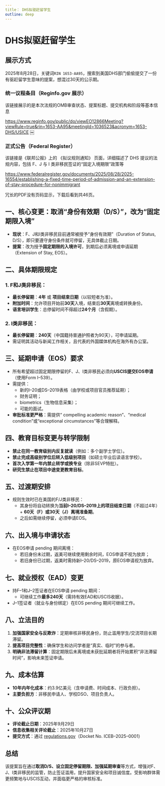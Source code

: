 ```yaml
---
title： DHS拟驱赶留学生
outline: deep
---
```

# DHS拟驱赶留学生

## 展示方式

2025年8月28日，关键词`RIN 1653-AA95`，搜索到美国DHS部门偷偷提交了一份有驱赶留学生意味的提案，想混过30天的公示期。

### 统一议程条目（Reginfo.gov 展示）

该链接展示的是本次法规的OMB审查状态、提案标题、提交机构和阶段等基本信息

https://www.reginfo.gov/public/do/viewEO12866Meeting?viewRule=true&rin=1653-AA95&meetingId=1036523&acronym=1653-DHS/USICE
￼
### 正式公告（Federal Register）

该链接是《联邦公报》上的 《拟议规则通知》 页面，详细描述了 DHS 提议的法规内容，包括 F、J 与 I 类非移民签证的“固定入境期限”政策等

https://www.federalregister.gov/documents/2025/08/28/2025-16554/establishing-a-fixed-time-period-of-admission-and-an-extension-of-stay-procedure-for-nonimmigrant

冗长的PDF没有页码显示，下载后看到共46页。

## **一、核心变更：取消“身份有效期（D/S）”，改为“固定期限入境”**
- **现状**：F、J和I类非移民目前通常被授予“身份有效期”（Duration of Status, D/S），即只要遵守身份条件就可停留，无具体截止日期。
- **提案**：改为授予**固定期限的入境许可**，到期后必须离境或申请延期（Extension of Stay, EOS）。

## **二、具体期限规定**
### 1. **F和J类非移民**：
- **最长停留期**：**4年** 或 **项目结束日期**（以较短者为准）。
- **附加时间**：允许项目开始前**30天**入境，结束后**30天**离境或转换身份。
- **语言培训学生**：总停留时间不得超过**24个月**（含假期）。

### 2. **I类非移民**：
- **最长停留期**：**240天**（中国籍持普通护照者为90天），可申请延期。
- 需证明其活动与新闻工作相关，且代表的外国媒体机构在海外有办公室。



## **三、延期申请（EOS）要求**
- 所有希望超过固定期限停留的F、J、I类非移民必须向**USCIS提交EOS申请**（使用Form I–539）。
- 需提供：
  - 新的I–20或DS–2019表格（由学校或项目官员推荐延期）；
  - 财务证明；
  -  biometrics（生物信息采集）；
  - 可能的面试。
- **审批标准更严格**：需提供“ compelling academic reason”、“medical condition”或“exceptional circumstances”等合理解释。



## **四、教育目标变更与转学限制**
- **禁止在同一教育级别内反复就读**（例如：多个副学士学位）。
- **禁止完成高级别学位后转入低级别项目**（如硕士毕业后读语言学校）。
- **首次入学第一年内禁止转学或换专业**（除非SEVP特批）。
- **研究生禁止在项目中途变更教育目标**。


##  **五、过渡期安排**
- 规则生效时已在美国的F/J类非移民：
  - 其身份将自动转换为**当前I–20/DS–2019上的项目结束日期**（不超过4年） + **60天（F）或30天（J）离境准备期**。
  - 之后如需继续停留，必须申请EOS。



## **六、出入境与申请状态**
- 在EOS申请 pending 期间离境：
  - 若旧身份未过期，返美可继续使用剩余时间，EOS申请不视为放弃；
  - 若旧身份已过期，返美时需持新I–20/DS–2019，原EOS申请视为放弃。



## **七、就业授权（EAD）变更**
- 持F–1和J–2签证者在EOS申请 pending 期间：
  - 可继续工作**最多240天**（需持有效EAD和USCIS收据）。
- J–1签证者（就业与身份绑定）在EOS pending 期间可继续工作。

## **八、立法目的**
1. **加强国家安全与反欺诈**：定期审核非移民身份，防止滥用学生/交流项目长期滞留。
2. **提高项目完整性**：确保学生和访问学者是“真实、临时”的参与者。
3. **明确非法滞留计算**：固定期限后未离境或未获批延期者将开始累积“非法滞留时间”，影响未来签证申请。


## **九、成本估算**
- **10年内年化成本**：约3.9亿美元（含申请费、时间成本、行政负担）。
- **主要负担方**：非移民申请人、学校DSO、项目负责人。


## **十、公众评议期**
- **评论截止日期**：2025年9月29日
- **信息收集相关评论截止**：2025年10月27日
- **提交方式**：通过 [regulations.gov](https://www.regulations.gov)（Docket No. ICEB–2025–0001）



## 总结
该提案旨在通过**取消D/S、设立固定停留期限、加强延期审查**等方式，增强对F、J、I类非移民的监管，防止签证滥用，提升国家安全和项目诚信度。受影响群体需更频繁地与USCIS互动，并面临更严格的审核标准。

